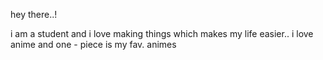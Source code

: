 hey there..!

i am  a student and i love making things which makes my life easier..
i love anime and one - piece is my fav. animes
